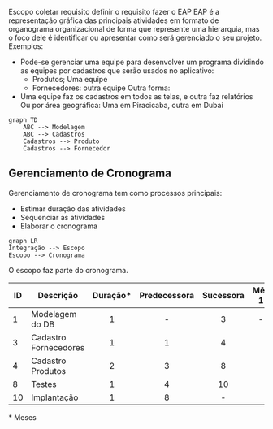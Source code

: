 Escopo
coletar requisito
definir o requisito
fazer o EAP
EAP é a representação gráfica das principais atividades em formato de organograma organizacional de forma que represente uma hierarquia, mas o foco dele é identificar ou apresentar como será gerenciado o seu projeto.
Exemplos:
- Pode-se gerenciar uma equipe para desenvolver um programa dividindo as equipes por cadastros que serão usados no aplicativo:
	- Produtos; Uma equipe
	- Fornecedores: outra equipe
Outra forma:
- Uma equipe faz os cadastros em todos as telas, e outra faz relatórios
Ou por área geográfica: Uma em Piracicaba, outra em Dubai

```mermaid
graph TD
    ABC --> Modelagem
    ABC --> Cadastros
    Cadastros --> Produto
    Cadastros --> Fornecedor
```

## Gerenciamento de Cronograma
Gerenciamento de cronograma tem como processos principais:
- Estimar duração das atividades
- Sequenciar as atividades
- Elaborar o cronograma

```mermaid
graph LR
Integração --> Escopo 
Escopo --> Cronograma
```

O escopo faz parte do cronograma.

| ID | Descrição | Duração* | Predecessora | Sucessora | Mês 1 | Mês 2 | Mês 3 |
|--|--|:--:|:--:|:--:|:--:|:--:|:--:|
| 1 | Modelagem do DB | 1 | - | 3 | - |  |  |  |
| 3 | Cadastro Fornecedores | 1 | 1 | 4 |  | - | - |
| 4 | Cadastro Produtos | 2 | 3 | 8 |  |  |  |
| 8 | Testes | 1 | 4 | 10 |  |  |  |
| 10 | Implantação | 1 | 8 | - |  |  |  |
\* Meses

##
<!--stackedit_data:
eyJoaXN0b3J5IjpbMTQ3MDcyNDI1NSwtMTE2MjE3MTY3N119
-->